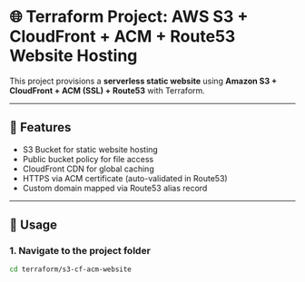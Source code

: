 # 🌐 Terraform Project: AWS S3 + CloudFront + ACM + Route53 Website Hosting

This project provisions a **serverless static website** using **Amazon S3 + CloudFront + ACM (SSL) + Route53** with Terraform.

---

## 🚀 Features
- S3 Bucket for static website hosting
- Public bucket policy for file access
- CloudFront CDN for global caching
- HTTPS via ACM certificate (auto-validated in Route53)
- Custom domain mapped via Route53 alias record

---

## 📘 Usage

### 1. Navigate to the project folder
```bash
cd terraform/s3-cf-acm-website

